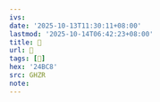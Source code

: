 ```yaml
---
ivs:
date: '2025-10-13T11:30:11+08:00'
lastmod: '2025-10-14T06:42:23+08:00'
title: 󰤲
url: 󰤲
tags: [𤯈]
hex: '24BC8'
src: GHZR
note:
---
```

